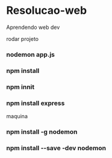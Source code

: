 # Resolucao-web
Aprendendo web dev

rodar projeto
### nodemon app.js

### npm install

### npm innit

### npm install express

maquina
### npm install -g nodemon

### npm install --save -dev nodemon
